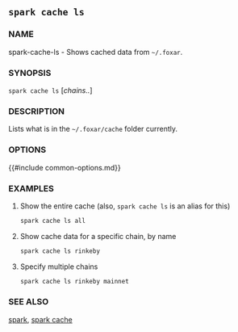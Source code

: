 ## `spark cache ls`

### NAME

spark-cache-ls - Shows cached data from ``~/.foxar``.

### SYNOPSIS

`spark cache ls` [*chains..*]

### DESCRIPTION

Lists what is in the `~/.foxar/cache` folder currently.

### OPTIONS

{{#include common-options.md}}

### EXAMPLES

1. Show the entire cache (also, ``spark cache ls`` is an alias for this)
    ```sh
    spark cache ls all
    ```

2. Show cache data for a specific chain, by name
    ```sh
    spark cache ls rinkeby
    ```
   
3. Specify multiple chains
    ```sh
    spark cache ls rinkeby mainnet
    ```

### SEE ALSO
[spark](./spark.md), [spark cache](./spark-cache.md)